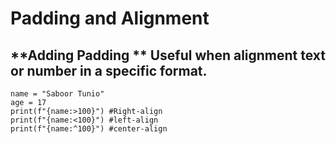 # Padding and Alignment 

## **Adding Padding **  Useful when alignment text or number in a specific format.
```
name = "Saboor Tunio"
age = 17
print(f"{name:>100}") #Right-align
print(f"{name:<100}") #left-align
print(f"{name:^100}") #center-align
```